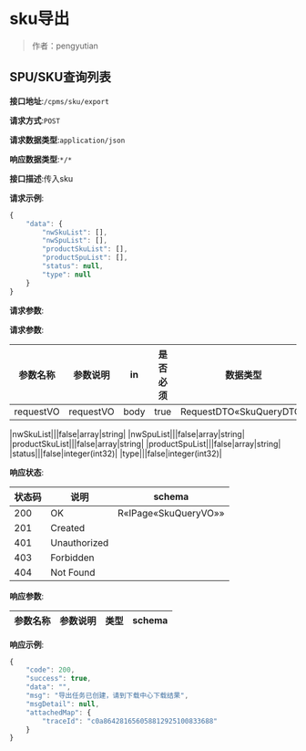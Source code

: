 # sku导出

> 作者：pengyutian

## SPU/SKU查询列表


**接口地址**:`/cpms/sku/export`


**请求方式**:`POST`


**请求数据类型**:`application/json`


**响应数据类型**:`*/*`


**接口描述**:传入sku


**请求示例**:


```javascript
{
	"data": {
		"nwSkuList": [],
		"nwSpuList": [],
		"productSkuList": [],
		"productSpuList": [],
		"status": null,
		"type": null
	}
}
```


**请求参数**:


**请求参数**:


| 参数名称 | 参数说明 | in    | 是否必须 | 数据类型 | schema |
| -------- | -------- | ----- | -------- | -------- | ------ |
|requestVO|requestVO|body|true|RequestDTO«SkuQueryDTO»|RequestDTO«SkuQueryDTO»|

|nwSkuList|||false|array|string|
|nwSpuList|||false|array|string|
|productSkuList|||false|array|string|
|productSpuList|||false|array|string|
|status|||false|integer(int32)|
|type|||false|integer(int32)|

**响应状态**:


| 状态码 | 说明 | schema |
| -------- | -------- | ----- | 
|200|OK|R«IPage«SkuQueryVO»»|
|201|Created||
|401|Unauthorized||
|403|Forbidden||
|404|Not Found||


**响应参数**:


| 参数名称 | 参数说明 | 类型 | schema |
| -------- | -------- | ----- |----- | 


**响应示例**:
```javascript
{
    "code": 200,
    "success": true,
    "data": "",
    "msg": "导出任务已创建，请到下载中心下载结果",
    "msgDetail": null,
    "attachedMap": {
        "traceId": "c0a864281656058812925100833688"
    }
}
```